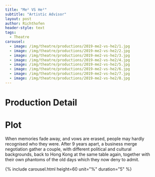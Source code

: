 ```yaml
---
title: "Me² VS He²"
subtitle: "Artistic Advisor"
layout: post
author: Richthofen
header-style: text
tags:
  - Theatre
carousel:
  - image: /img/theatre/productions/2019-me2-vs-he2/1.jpg
  - image: /img/theatre/productions/2019-me2-vs-he2/2.jpg
  - image: /img/theatre/productions/2019-me2-vs-he2/3.jpg
  - image: /img/theatre/productions/2019-me2-vs-he2/4.jpg
  - image: /img/theatre/productions/2019-me2-vs-he2/5.jpg
  - image: /img/theatre/productions/2019-me2-vs-he2/6.jpg
  - image: /img/theatre/productions/2019-me2-vs-he2/7.jpg
  - image: /img/theatre/productions/2019-me2-vs-he2/8.jpg
---
```


# Production Detail

# Plot
When memories fade away, and vows are erased, people may hardly recognised who they were. After 9 years apart, a business merge negotiation gather a couple, with different political and cultural backgrounds, back to Hong Kong at the same table again, together with their own phantoms of the old days which they now deny to admit.

{% include carousel.html height=60 unit="%" duration="5" %}